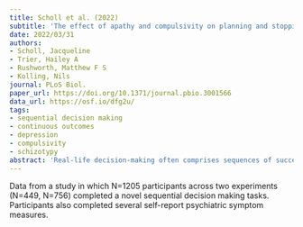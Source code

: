 ```yaml
---
title: Scholl et al. (2022)
subtitle: 'The effect of apathy and compulsivity on planning and stopping in sequential decision-making'
date: 2022/03/31
authors:
- Scholl, Jacqueline
- Trier, Hailey A
- Rushworth, Matthew F S
- Kolling, Nils
journal: PLoS Biol.
paper_url: https://doi.org/10.1371/journal.pbio.3001566
data_url: https://osf.io/dfg2u/
tags:
- sequential decision making
- continuous outcomes
- depression
- compulsivity
- schizotypy
abstract: 'Real-life decision-making often comprises sequences of successive decisions about whether to take opportunities as they are encountered or keep searching for better ones instead. We investigated individual differences related to such sequential decision-making and link them especially to apathy and compulsivity in a large online sample (discovery sample: n = 449 and confirmation sample: n = 756). Our cognitive model revealed distinct changes in the way participants evaluated their environments and planned their own future behaviour. Apathy was linked to decision inertia, i.e., automatically persisting with a sequence of searches for longer than appropriate given the value of searching. Thus, despite being less motivated, they did not avoid the effort associated with longer searches. In contrast, compulsivity was linked to self-reported insensitivity to the cost of continuing with a sequence of searches. The objective measures of behavioural cost insensitivity were clearly linked to compulsivity only in the discovery sample. While the confirmation sample showed a similar effect, it did not reach significance. Nevertheless, in both samples, participants reported awareness of such bias (experienced as overchasing). In addition, this awareness made them report preemptively avoiding situations related to the bias. However, we found no evidence of them actually preempting more in the task, which might mean a misalignment of their metacognitive beliefs or that our behavioural measures were incomplete. In summary, individual variation in distinct, fundamental aspects of sequential decision-making can be linked to variation in 2 measures of behavioural traits associated with psychological illness in the normal population.'
---
```


Data from a study in which N=1205 participants across two experiments (N=449, N=756) completed a novel sequential decision making tasks. Participants also completed several self-report psychiatric symptom measures.
